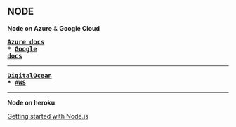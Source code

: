 ## NODE


**Node on Azure** & **Google Cloud**

**<pre>[Azure docs](https://docs.microsoft.com/en-us/azure/javascript/)  *  [Google docs](https://cloud.google.com/nodejs/)</pre>**

***
**<pre>[DigitalOcean](https://www.digitalocean.com/)  *  [AWS](https://aws.amazon.com/)</pre>**

***
**Node on heroku**

[Getting started with Node.js](https://github.com/heroku/node-js-getting-started)
